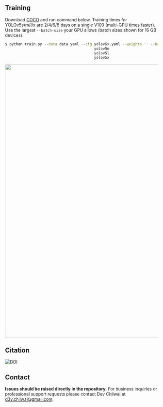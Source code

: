 ## Training

Download [COCO](https://github.com/ultralytics/yolov5/blob/master/data/scripts/get_coco.sh) and run command below. Training times for YOLOv5s/m/l/x are 2/4/6/8 days on a single V100 (multi-GPU times faster). Use the largest `--batch-size` your GPU allows (batch sizes shown for 16 GB devices).
```bash
$ python train.py --data data.yaml --cfg yolov5x.yaml --weights '' --batch-size 64
                                         yolov5m                                40
                                         yolov5l                                24
                                         yolov5x                                16
```
<img src="https://user-images.githubusercontent.com/26833433/90222759-949d8800-ddc1-11ea-9fa1-1c97eed2b963.png" width="900">


## Citation

[![DOI](https://zenodo.org/badge/264818686.svg)](https://zenodo.org/badge/latestdoi/264818686)


## Contact

**Issues should be raised directly in the repository.** For business inquiries or professional support requests please contact Dev Chilwal at d3v.chilwal@gmail.com. 

